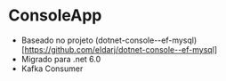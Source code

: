 # ConsoleApp

- Baseado no projeto (dotnet-console--ef-mysql)[https://github.com/eldarj/dotnet-console--ef-mysql]
- Migrado para .net 6.0
- Kafka Consumer